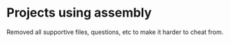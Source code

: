 # Projects using assembly
Removed all supportive files, questions, etc to make it harder to cheat from.
